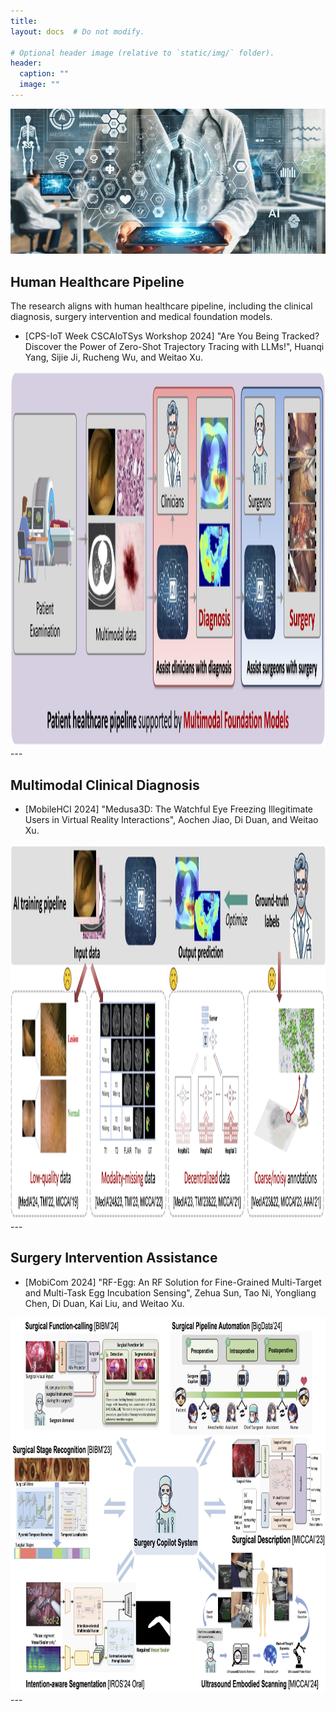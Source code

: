 ```yaml
---
title:
layout: docs  # Do not modify.

# Optional header image (relative to `static/img/` folder).
header:
  caption: ""
  image: ""
---
```

<img border="0" src="headers.jpg">



<h2><b>Human Healthcare Pipeline</b></h2>
The research aligns with human healthcare pipeline, including the clinical diagnosis, surgery intervention and medical foundation models.
<ul>
<li>[CPS-IoT Week CSCAIoTSys Workshop 2024] "Are You Being Tracked? Discover the Power of Zero-Shot Trajectory Tracing with LLMs!", Huanqi Yang, Sijie Ji, Rucheng Wu, and Weitao Xu.</li>
</ul>
<img border="0" src="research-1-pipeline.jpg" width="1200" height="600">
---

<h2><b>Multimodal Clinical Diagnosis</b></h2>
<ul>
<li>[MobileHCI 2024] "Medusa3D: The Watchful Eye Freezing Illegitimate Users in Virtual Reality Interactions", Aochen Jiao, Di Duan, and Weitao Xu.</li>
</ul>
<img border="0" src="research-2-diagnosis.jpg" width="1200" height="600">
---

<h2><b>Surgery Intervention Assistance</b></h2>
<ul>
<li>[MobiCom 2024] "RF-Egg: An RF Solution for Fine-Grained Multi-Target and Multi-Task Egg Incubation Sensing", Zehua Sun, Tao Ni, Yongliang Chen, Di Duan, Kai Liu, and Weitao Xu.</li>
</ul>
<img border="0" src="research-3-surgery.jpg" width="1200" height="600">
---





              
